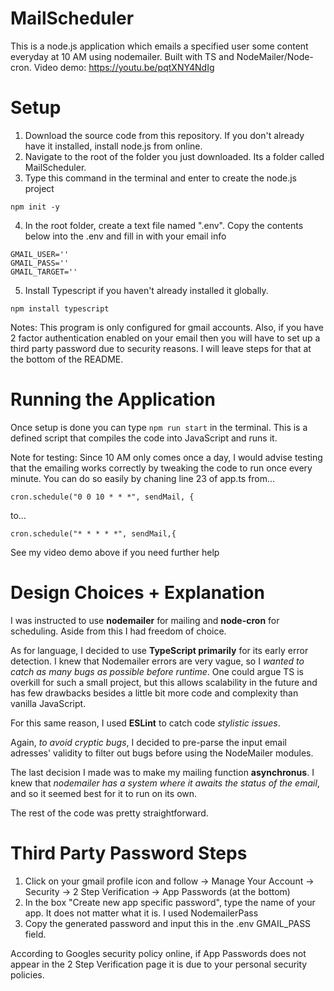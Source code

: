 # MailScheduler

This is a node.js application which emails a specified user some content everyday at 10 AM using nodemailer. Built with TS and NodeMailer/Node-cron.
Video demo: https://youtu.be/pqtXNY4NdIg

# Setup

1. Download the source code from this repository. If you don't already have it installed, install node.js from online.
2. Navigate to the root of the folder you just downloaded. Its a folder called MailScheduler.
3. Type this command in the terminal and enter to create the node.js project

```
npm init -y
```

4. In the root folder, create a text file named ".env". Copy the contents below into the .env and fill in with your email info

```
GMAIL_USER=''
GMAIL_PASS=''
GMAIL_TARGET=''
```

5. Install Typescript if you haven't already installed it globally.

```
npm install typescript
```

Notes: This program is only configured for gmail accounts. Also, if you have 2 factor authentication enabled on your email then you will have to set up a third party password due to security reasons. I will leave steps for that at the bottom of the README.

# Running the Application

Once setup is done you can type `npm run start` in the terminal. This is a defined script that compiles the code into JavaScript and runs it.

Note for testing:
Since 10 AM only comes once a day, I would advise testing that the emailing works correctly by tweaking the code to run once every minute.
You can do so easily by chaning line 23 of app.ts from...

```
cron.schedule("0 0 10 * * *", sendMail, {
```

to...

```
cron.schedule("* * * * *", sendMail,{
```

See my video demo above if you need further help

# Design Choices + Explanation

I was instructed to use **nodemailer** for mailing and **node-cron** for scheduling. Aside from this I had freedom of choice.

As for language, I decided to use **TypeScript primarily** for its early error detection. I knew that Nodemailer errors are very vague, so I _wanted to catch as many bugs as possible before runtime_. One could argue TS is overkill for such a small project, but this allows scalability in the future and has few drawbacks besides a little bit more code and complexity than vanilla JavaScript.

For this same reason, I used **ESLint** to catch code _stylistic issues_.

Again, _to avoid cryptic bugs_, I decided to pre-parse the input email adresses' validity to filter out bugs before using the NodeMailer modules.

The last decision I made was to make my mailing function **asynchronus**. I knew that _nodemailer has a system where it awaits the status of the email_, and so it seemed best for it to run on its own.

The rest of the code was pretty straightforward.

# Third Party Password Steps

1. Click on your gmail profile icon and follow -> Manage Your Account -> Security -> 2 Step Verification -> App Passwords (at the bottom)
2. In the box "Create new app specific password", type the name of your app. It does not matter what it is. I used NodemailerPass
3. Copy the generated password and input this in the .env GMAIL_PASS field.

According to Googles security policy online, if App Passwords does not appear in the 2 Step Verification page it is due to your personal security policies.
